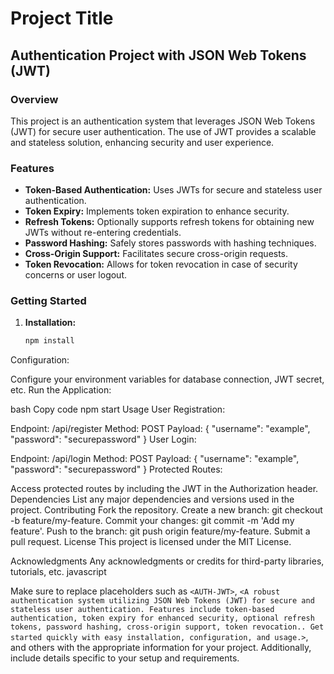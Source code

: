 # Project Title

## Authentication Project with JSON Web Tokens (JWT)

### Overview

This project is an authentication system that leverages JSON Web Tokens (JWT) for secure user authentication. The use of JWT provides a scalable and stateless solution, enhancing security and user experience.

### Features

- **Token-Based Authentication:** Uses JWTs for secure and stateless user authentication.
- **Token Expiry:** Implements token expiration to enhance security.
- **Refresh Tokens:** Optionally supports refresh tokens for obtaining new JWTs without re-entering credentials.
- **Password Hashing:** Safely stores passwords with hashing techniques.
- **Cross-Origin Support:** Facilitates secure cross-origin requests.
- **Token Revocation:** Allows for token revocation in case of security concerns or user logout.

### Getting Started

1. **Installation:**
   ```bash
   npm install
Configuration:

Configure your environment variables for database connection, JWT secret, etc.
Run the Application:

bash
Copy code
npm start
Usage
User Registration:

Endpoint: /api/register
Method: POST
Payload: { "username": "example", "password": "securepassword" }
User Login:

Endpoint: /api/login
Method: POST
Payload: { "username": "example", "password": "securepassword" }
Protected Routes:

Access protected routes by including the JWT in the Authorization header.
Dependencies
List any major dependencies and versions used in the project.
Contributing
Fork the repository.
Create a new branch: git checkout -b feature/my-feature.
Commit your changes: git commit -m 'Add my feature'.
Push to the branch: git push origin feature/my-feature.
Submit a pull request.
License
This project is licensed under the MIT License.

Acknowledgments
Any acknowledgments or credits for third-party libraries, tutorials, etc.
javascript

Make sure to replace placeholders such as `<AUTH-JWT>`, `<A robust authentication system utilizing JSON Web Tokens (JWT) for secure and stateless user authentication. Features include token-based authentication, token expiry for enhanced security, optional refresh tokens, password hashing, cross-origin support, token revocation.. Get started quickly with easy installation, configuration, and usage.>`, and others with the appropriate information for your project. Additionally, include details specific to your setup and requirements.





